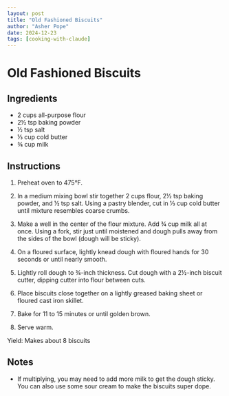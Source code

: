 ```yaml
---
layout: post
title: "Old Fashioned Biscuits"
author: "Asher Pope"
date: 2024-12-23
tags: [cooking-with-claude]
---
```


# Old Fashioned Biscuits

## Ingredients
- 2 cups all-purpose flour
- 2½ tsp baking powder
- ½ tsp salt
- ⅓ cup cold butter
- ¾ cup milk

## Instructions

1. Preheat oven to 475°F.

2. In a medium mixing bowl stir together 2 cups flour, 2½ tsp baking powder, and ½ tsp salt. Using a pastry blender, cut in ⅓ cup cold butter until mixture resembles coarse crumbs.

3. Make a well in the center of the flour mixture. Add ¾ cup milk all at once. Using a fork, stir just until moistened and dough pulls away from the sides of the bowl (dough will be sticky).

4. On a floured surface, lightly knead dough with floured hands for 30 seconds or until nearly smooth.

5. Lightly roll dough to ¾-inch thickness. Cut dough with a 2½-inch biscuit cutter, dipping cutter into flour between cuts.

6. Place biscuits close together on a lightly greased baking sheet or floured cast iron skillet.

7. Bake for 11 to 15 minutes or until golden brown.

8. Serve warm.

Yield: Makes about 8 biscuits

## Notes
- If multiplying, you may need to add more milk to get the dough sticky. You can also use some sour cream to make the biscuits super dope.
